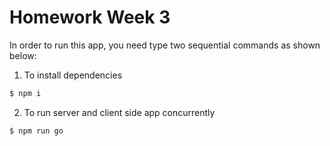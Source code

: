 # Homework Week 3

In order to run this app, you need type two sequential commands as shown below:

1. To install dependencies

```bash
$ npm i
```

2. To run server and client side app concurrently

```bash
$ npm run go
```
